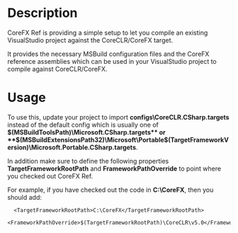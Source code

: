 # Description

CoreFX Ref is providing a simple setup to let you compile an existing VisualStudio project against the CoreCLR/CoreFX target.

It provides the necessary MSBuild configuration files and the CoreFX reference assemblies which can be used in your VisualStudio project to compile against CoreCLR/CoreFX.

# Usage

To use this, update your project to import **configs\CoreCLR.CSharp.targets** instead of the default config which is usually one of **$(MSBuildToolsPath)\Microsoft.CSharp.targets** or **$(MSBuildExtensionsPath32)\Microsoft\Portable\$(TargetFrameworkVersion)\Microsoft.Portable.CSharp.targets**.

In addition make sure to define the following properties **TargetFrameworkRootPath** and **FrameworkPathOverride** to point where you checked out CoreFX Ref.

For example, if you have checked out the code in **C:\CoreFX**, then you should add:
```
  <TargetFrameworkRootPath>C:\CoreFX</TargetFrameworkRootPath>
  <FrameworkPathOverride>$(TargetFrameworkRootPath)\CoreCLR\v5.0</FrameworkPathOverride>
```
